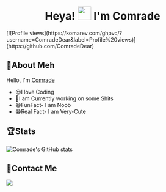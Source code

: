 <h1 align="center"> Heya! <img src="https://raw.githubusercontent.com/MartinHeinz/MartinHeinz/master/wave.gif" width="35px"> I'm Comrade </h1>
[![Profile views](https://komarev.com/ghpvc/?username=ComradeDear&label=Profile%20views)](https://github.com/ComradeDear)

## 🤘About Meh 
  Hello, I'm [Comrade](https://github.com/ComradeDear)
- 😌I love Coding
- 🤧I am Currently working on some Shits
- 😅FunFact- I am Noob
- 😁Real Fact- I am Very-Cute 

## 🏆Stats
![Comrade's GitHub stats](https://github-readme-stats.vercel.app/api?username=comradedear&show_icons=true&theme=tokyonight)

## 📱Contact Me
<a href="https://t.me/xD_Comrade"><img src="https://img.shields.io/badge/Telegram-2CA5E0?style=for-the-badge&logo=telegram&logoColor=white"></a>
